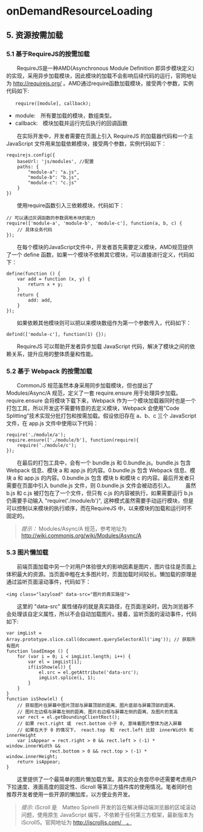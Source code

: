 # onDemandResourceLoading

## 5. 资源按需加载
### 5.1 基于RequireJS的按需加载
　　RequireJS是一种AMD(Asynchronous Module Definition 即异步模块定义) 的实现，采用异步加载模块，因此模块的加载不会影响后续代码的运行，官网地址为 http://requirejs.org/ 。AMD通过require函数加载模块，接受两个参数，实例代码如下:

```
　　require([module], callback);
```

- module:　所有要加载的模块，数组类型。
- callback:　模块加载并运行完后执行的回调函数

　　在实际开发中，开发者需要在页面上引入 RequireJS 的加载器代码和一个主 JavaScript 文件用来加载依赖模块，接受两个参数，实例代码如下：

```
requirejs.config({
    baseUrl: 'js/modules', //配置
    paths: {
        "module-a": "a.js",
        "module-b": "b.js",
        "module-c": "c.js"
    }
})
```

　　使用require函数引入三依赖模块，代码如下：

```
// 可以通过灰调函数的参数调用木块的能力
require(['module-a', 'module-b', 'module-c'], function(a, b, c) {
    // 具体业务代码
});
```

　　在每个模块的JavaScript文件中，开发者首先需要定义模块，AMD规范提供了一个 define 函数，如果一个模块不依赖其它模块，可以直接进行定义，代码如下：
```
define(function () {
    var add = function (x, y) {
        return x + y;
    }
    return {
        add: add,
    }
});
```

　　如果依赖其他模块则可以把以来模块数组作为第一个参数传入，代码如下：

```
defind(['module-c'], function(1) {});
```

　　RequireJS 可以帮助开发者异步加载 JavaScript 代码，解决了模块之间的依赖关系，提升应用的整体质量和性能。

### 5.2 基于 Webpack 的按需加载
　　CommonJS 规范虽然本身采用同步加载模块，但也提出了 Modules/Async/A 规范，定义了一套 require.ensure 用于处理异步加载。require.ensure 会将模块下载下来，Webpack 作为一个模块加载器同时也是一个打包工具，所以开发这不需要特意的去定义模块，Webpack 会使用"Code Splitting"技术实现分批打包和按需加载。假设依旧存在 a、b、c 三个 JavaScript 文件，在 app.js 文件中使用以下代码：
```
require('./module/a');
require.ensure(['./module/b'], function(require){
    require('./module/c');
});
```
　　在最后的打包工具中，会有一个 bundle.js 和 0.bundle.js。bundle.js 包含 Webpack 信息、模块 a 和 app.js 的内容。0.bundle.js 包含 Webpack 信息、模块 a 和 app.js 的内容。0.bundle.js 包含 模块 b 和模块 c 的内容。最后开发者只需要在页面中引入 bundle.js 文件，则 0.bundle.js 文件会被动态引入。
　　虽然 b.js 和 c.js 被打包在了一个文件，但只有 c.js 的内容被执行，如果需要运行 b.js 仍需要手动输入 "require('./module/b')", 这种模式虽然需要手动运行模块，但是可以控制以来模块的执行顺序，而在RequireJS 中，以来模块的加载和运行时不固定的。

> *提示：* Modules/Async/A 规范，参考地址为 [http://wiki.commonjs.org/wiki/Modules/Async/A ](http://wiki.commonjs.org/wiki/Modules/Async/A)

### 5.3 图片懒加载
　　前端页面加载中另一个对用户体验很大的影响因素是图片，图片往往是页面上体积最大的资源。当页面中粗在太多图片时，页面加载时间较长。懒加载的原理是通过监听页面滚动事件，代码如下：




```
<img class="lazyload" data-src="图片的真实路径">
```

　　这里的 "data-src" 属性储存的就是真实路径，在页面渲染时，因为浏览器不会处理该自定义属性，所以不会自动加载图片。接着，监听页面的滚动事件，代码如下:

```
var imgList = Array.prototype.slice.call(document.querySelectorAll('img')); // 获取所有图片
function loadImage () {
    for (var i = 0; i < imgList.length; i++) {
        var el = imgList[i];
        if(isShow(el)) {
            el.src = el.getAttribute('data-src');
            imgList.splice(i, 1);
        }
    }
}
function isShow(el) {
    // 获取图片在屏幕中图片顶部与屏幕顶部的距离、图片底部与屏幕顶部的距离、
    // 图片左边框与屏幕左侧的距离、图片右边框与屏幕左侧的距离、及图片的宽高
    var rect = el.getBoundingClientRect();
    // 如果 rect.right 或　rect.bottom 小于 0, 意味着图片整体为进入屏幕
    // 如果在大于 0 的情况下， react.top　和　rect.left 比较　innerWidth 和　innerHeight
    var isAppear = rect.right > 0 && rect.left > (-1) * window.innerWidth &&
                rect.bottom > 0 && rect.top > (-1) * window.innerHeight;
    return isAppear;
}
```

　　这里提供了一个最简单的图片懒加载方案。真实的业务尝尽中还需要考虑用户下拉速度、液面高度的固定性、iScroll 等第三方插件库的使用情况。笔者同时也推荐开发者使用一些开源的懒加库，以方便业务开发。
> *提示:* iScroll 是　Matteo Spinelli 开发的旨在解决移动端浏览器的区域滚动问题，使用原生 JavaScript 编写，不依赖于任何第三方框架，最新版本为 iScroll5。官网地址为 http://iscrolljs.com/　。

